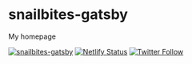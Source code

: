 # snailbites-gatsby

My homepage

[![snailbites-gatsby](https://img.shields.io/endpoint?url=https://dashboard.cypress.io/badge/simple/wfozh5/master&style=flat&logo=cypress)](https://dashboard.cypress.io/projects/wfozh5/runs)
[![Netlify Status](https://api.netlify.com/api/v1/badges/c95bf86f-a29b-4bd3-a7f3-c8c08772b032/deploy-status)](https://app.netlify.com/sites/snailbites/deploys)
[![Twitter Follow](https://img.shields.io/twitter/follow/snailbites.svg?style=social)](https://twitter.com/snailbites)
